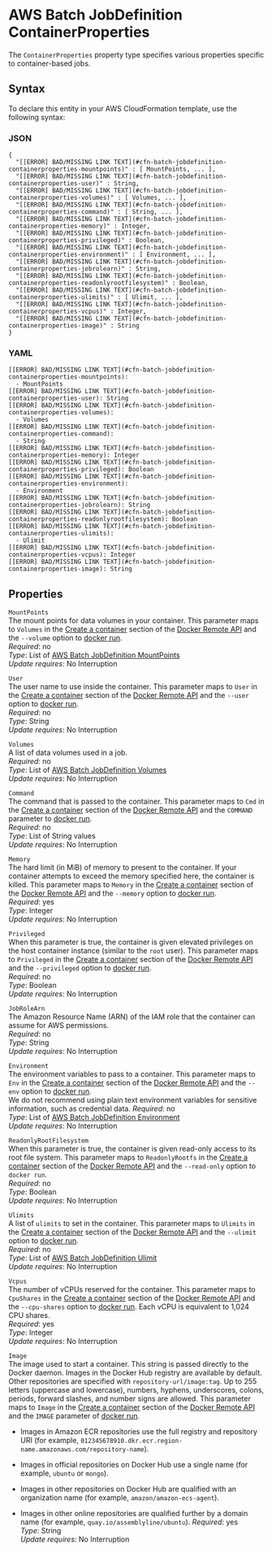 # AWS Batch JobDefinition ContainerProperties<a name="aws-properties-batch-jobdefinition-containerproperties"></a>

The `ContainerProperties` property type specifies various properties specific to container\-based jobs\.

## Syntax<a name="aws-properties-batch-jobdefinition-containerproperties-syntax"></a>

To declare this entity in your AWS CloudFormation template, use the following syntax:

### JSON<a name="aws-properties-batch-jobdefinition-containerproperties-syntax.json"></a>

```
{
  "[[ERROR] BAD/MISSING LINK TEXT](#cfn-batch-jobdefinition-containerproperties-mountpoints)" : [ MountPoints, ... ],
  "[[ERROR] BAD/MISSING LINK TEXT](#cfn-batch-jobdefinition-containerproperties-user)" : String,
  "[[ERROR] BAD/MISSING LINK TEXT](#cfn-batch-jobdefinition-containerproperties-volumes)" : [ Volumes, ... ],
  "[[ERROR] BAD/MISSING LINK TEXT](#cfn-batch-jobdefinition-containerproperties-command)" : [ String, ... ],
  "[[ERROR] BAD/MISSING LINK TEXT](#cfn-batch-jobdefinition-containerproperties-memory)" : Integer,
  "[[ERROR] BAD/MISSING LINK TEXT](#cfn-batch-jobdefinition-containerproperties-privileged)" : Boolean,
  "[[ERROR] BAD/MISSING LINK TEXT](#cfn-batch-jobdefinition-containerproperties-environment)" : [ Environment, ... ],
  "[[ERROR] BAD/MISSING LINK TEXT](#cfn-batch-jobdefinition-containerproperties-jobrolearn)" : String,
  "[[ERROR] BAD/MISSING LINK TEXT](#cfn-batch-jobdefinition-containerproperties-readonlyrootfilesystem)" : Boolean,
  "[[ERROR] BAD/MISSING LINK TEXT](#cfn-batch-jobdefinition-containerproperties-ulimits)" : [ Ulimit, ... ],
  "[[ERROR] BAD/MISSING LINK TEXT](#cfn-batch-jobdefinition-containerproperties-vcpus)" : Integer,
  "[[ERROR] BAD/MISSING LINK TEXT](#cfn-batch-jobdefinition-containerproperties-image)" : String
}
```

### YAML<a name="aws-properties-batch-jobdefinition-containerproperties-syntax.yaml"></a>

```
[[ERROR] BAD/MISSING LINK TEXT](#cfn-batch-jobdefinition-containerproperties-mountpoints): 
  - MountPoints
[[ERROR] BAD/MISSING LINK TEXT](#cfn-batch-jobdefinition-containerproperties-user): String
[[ERROR] BAD/MISSING LINK TEXT](#cfn-batch-jobdefinition-containerproperties-volumes): 
  - Volumes
[[ERROR] BAD/MISSING LINK TEXT](#cfn-batch-jobdefinition-containerproperties-command): 
  - String
[[ERROR] BAD/MISSING LINK TEXT](#cfn-batch-jobdefinition-containerproperties-memory): Integer
[[ERROR] BAD/MISSING LINK TEXT](#cfn-batch-jobdefinition-containerproperties-privileged): Boolean
[[ERROR] BAD/MISSING LINK TEXT](#cfn-batch-jobdefinition-containerproperties-environment): 
  - Environment
[[ERROR] BAD/MISSING LINK TEXT](#cfn-batch-jobdefinition-containerproperties-jobrolearn): String
[[ERROR] BAD/MISSING LINK TEXT](#cfn-batch-jobdefinition-containerproperties-readonlyrootfilesystem): Boolean
[[ERROR] BAD/MISSING LINK TEXT](#cfn-batch-jobdefinition-containerproperties-ulimits): 
  - Ulimit
[[ERROR] BAD/MISSING LINK TEXT](#cfn-batch-jobdefinition-containerproperties-vcpus): Integer
[[ERROR] BAD/MISSING LINK TEXT](#cfn-batch-jobdefinition-containerproperties-image): String
```

## Properties<a name="aws-properties-batch-jobdefinition-containerproperties-properties"></a>

`MountPoints`  
The mount points for data volumes in your container\. This parameter maps to `Volumes` in the [Create a container](https://docs.docker.com/engine/reference/api/docker_remote_api_v1.19/#create-a-container) section of the [Docker Remote API](https://docs.docker.com/engine/reference/api/docker_remote_api_v1.19/) and the `--volume` option to [docker run](https://docs.docker.com/engine/reference/run/)\.  
 *Required*: no  
 *Type*: List of [AWS Batch JobDefinition MountPoints](aws-properties-batch-jobdefinition-mountpoints.md)  
 *Update requires*: No Interruption 

`User`  
The user name to use inside the container\. This parameter maps to `User` in the [Create a container](https://docs.docker.com/engine/reference/api/docker_remote_api_v1.19/#create-a-container) section of the [Docker Remote API](https://docs.docker.com/engine/reference/api/docker_remote_api_v1.19/) and the `--user` option to [docker run](https://docs.docker.com/engine/reference/run/)\.  
 *Required*: no  
*Type*: String  
 *Update requires*: No Interruption 

`Volumes`  
A list of data volumes used in a job\.  
 *Required*: no  
 *Type*: List of [AWS Batch JobDefinition Volumes](aws-properties-batch-jobdefinition-volumes.md)  
 *Update requires*: No Interruption 

`Command`  
The command that is passed to the container\. This parameter maps to `Cmd` in the [Create a container](https://docs.docker.com/engine/reference/api/docker_remote_api_v1.19/#create-a-container) section of the [Docker Remote API](https://docs.docker.com/engine/reference/api/docker_remote_api_v1.19/) and the `COMMAND` parameter to [docker run](https://docs.docker.com/engine/reference/run/)\.  
 *Required*: no  
*Type*: List of String values  
 *Update requires*: No Interruption 

`Memory`  
The hard limit \(in MiB\) of memory to present to the container\. If your container attempts to exceed the memory specified here, the container is killed\. This parameter maps to `Memory` in the [Create a container](https://docs.docker.com/engine/reference/api/docker_remote_api_v1.19/#create-a-container) section of the [Docker Remote API](https://docs.docker.com/engine/reference/api/docker_remote_api_v1.19/) and the `--memory` option to [docker run](https://docs.docker.com/engine/reference/run/)\.  
 *Required*: yes  
*Type*: Integer  
 *Update requires*: No Interruption 

`Privileged`  
When this parameter is true, the container is given elevated privileges on the host container instance \(similar to the `root` user\)\. This parameter maps to `Privileged` in the [Create a container](https://docs.docker.com/engine/reference/api/docker_remote_api_v1.19/#create-a-container) section of the [Docker Remote API](https://docs.docker.com/engine/reference/api/docker_remote_api_v1.19/) and the `--privileged` option to [docker run](https://docs.docker.com/engine/reference/run/)\.  
 *Required*: no  
*Type*: Boolean  
 *Update requires*: No Interruption 

`JobRoleArn`  
The Amazon Resource Name \(ARN\) of the IAM role that the container can assume for AWS permissions\.  
 *Required*: no  
*Type*: String  
 *Update requires*: No Interruption 

`Environment`  
The environment variables to pass to a container\. This parameter maps to `Env` in the [Create a container](https://docs.docker.com/engine/reference/api/docker_remote_api_v1.19/#create-a-container) section of the [Docker Remote API](https://docs.docker.com/engine/reference/api/docker_remote_api_v1.19/) and the `--env` option to [docker run](https://docs.docker.com/engine/reference/run/)\.  
We do not recommend using plain text environment variables for sensitive information, such as credential data\.
 *Required*: no  
 *Type*: List of [AWS Batch JobDefinition Environment](aws-properties-batch-jobdefinition-environment.md)  
 *Update requires*: No Interruption 

`ReadonlyRootFilesystem`  
When this parameter is true, the container is given read\-only access to its root file system\. This parameter maps to `ReadonlyRootfs` in the [Create a container](https://docs.docker.com/engine/reference/api/docker_remote_api_v1.19/#create-a-container) section of the [Docker Remote API](https://docs.docker.com/engine/reference/api/docker_remote_api_v1.19/) and the `--read-only` option to `docker run`\.  
 *Required*: no  
*Type*: Boolean  
 *Update requires*: No Interruption 

`Ulimits`  
A list of `ulimits` to set in the container\. This parameter maps to `Ulimits` in the [Create a container](https://docs.docker.com/engine/reference/api/docker_remote_api_v1.19/#create-a-container) section of the [Docker Remote API](https://docs.docker.com/engine/reference/api/docker_remote_api_v1.19/) and the `--ulimit` option to [docker run](https://docs.docker.com/engine/reference/run/)\.  
 *Required*: no  
 *Type*: List of [AWS Batch JobDefinition Ulimit](aws-properties-batch-jobdefinition-ulimit.md)  
 *Update requires*: No Interruption 

`Vcpus`  
The number of vCPUs reserved for the container\. This parameter maps to `CpuShares` in the [Create a container](https://docs.docker.com/engine/reference/api/docker_remote_api_v1.19/#create-a-container) section of the [Docker Remote API](https://docs.docker.com/engine/reference/api/docker_remote_api_v1.19/) and the `--cpu-shares` option to [docker run](https://docs.docker.com/engine/reference/run/)\. Each vCPU is equivalent to 1,024 CPU shares\.  
 *Required*: yes  
*Type*: Integer  
 *Update requires*: No Interruption 

`Image`  
The image used to start a container\. This string is passed directly to the Docker daemon\. Images in the Docker Hub registry are available by default\. Other repositories are specified with ` repository-url/image:tag `\. Up to 255 letters \(uppercase and lowercase\), numbers, hyphens, underscores, colons, periods, forward slashes, and number signs are allowed\. This parameter maps to `Image` in the [Create a container](https://docs.docker.com/engine/reference/api/docker_remote_api_v1.19/#create-a-container) section of the [Docker Remote API](https://docs.docker.com/engine/reference/api/docker_remote_api_v1.19/) and the `IMAGE` parameter of [docker run](https://docs.docker.com/engine/reference/run/)\.  

+ Images in Amazon ECR repositories use the full registry and repository URI \(for example, `012345678910.dkr.ecr.region-name.amazonaws.com/repository-name`\)\. 

+ Images in official repositories on Docker Hub use a single name \(for example, `ubuntu` or `mongo`\)\.

+ Images in other repositories on Docker Hub are qualified with an organization name \(for example, `amazon/amazon-ecs-agent`\)\.

+ Images in other online repositories are qualified further by a domain name \(for example, `quay.io/assemblyline/ubuntu`\)\.
 *Required*: yes  
*Type*: String  
 *Update requires*: No Interruption 